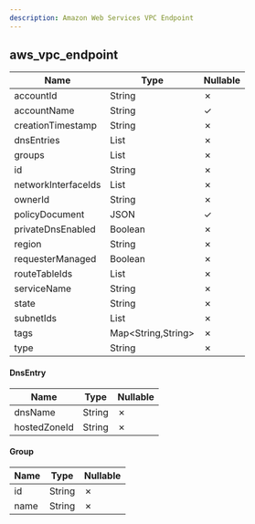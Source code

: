```yaml
---
description: Amazon Web Services VPC Endpoint
---
```

aws_vpc_endpoint
----------------

| **Name**            | **Type**           | **Nullable** |
| ------------------- | ------------------ | ------------ |
| accountId           | String             | &cross;      |
| accountName         | String             | &check;      |
| creationTimestamp   | String             | &cross;      |
| dnsEntries          | List<DnsEntry>     | &cross;      |
| groups              | List<Group>        | &cross;      |
| id                  | String             | &cross;      |
| networkInterfaceIds | List<String>       | &cross;      |
| ownerId             | String             | &cross;      |
| policyDocument      | JSON               | &check;      |
| privateDnsEnabled   | Boolean            | &cross;      |
| region              | String             | &cross;      |
| requesterManaged    | Boolean            | &cross;      |
| routeTableIds       | List<String>       | &cross;      |
| serviceName         | String             | &cross;      |
| state               | String             | &cross;      |
| subnetIds           | List<String>       | &cross;      |
| tags                | Map<String,String> | &cross;      |
| type                | String             | &cross;      |

#### DnsEntry
| **Name**     | **Type** | **Nullable** |
| ------------ | -------- | ------------ |
| dnsName      | String   | &cross;      |
| hostedZoneId | String   | &cross;      |

#### Group
| **Name** | **Type** | **Nullable** |
| -------- | -------- | ------------ |
| id       | String   | &cross;      |
| name     | String   | &cross;      |
